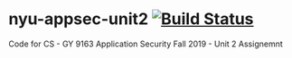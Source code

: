 # nyu-appsec-unit2  [![Build Status](https://www.travis-ci.org/romichg/nyu-appsec-unit2.svg?branch=master)](https://www.travis-ci.org/romichg/nyu-appsec-unit2)


Code for CS - GY 9163 Application Security Fall 2019 - Unit 2 Assignemnt
